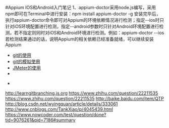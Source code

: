 #Appium IOS和Android入门笔记
1、appium-doctor采用node.js编写，采用npm即可在Terminal中进行安装：npm install appium-doctor -g
安装完毕后，执行appium-doctor命令即可对Appium的环境依赖情况进行检测；指定--ios时只针对iOS环境配置进行检测，指定--android参数时只针对Android环境配置进行检测，若不指定则同时对iOS和Android环境进行检测。例如：appium-doctor --ios
若检测结果通过的话，说明Appium的相关依赖已经准备就绪，可以继续安装Appium  

* [git的使用](http://backlogtool.com/git-guide/cn/stepup/stepup2_3.html)
* [git的模拟使用](http://learngitbranching.js.org)
* [JMeter的使用](http://blog.csdn.net/musen518/article/details/50388486)
* []()
* <pre>
http://learngitbranching.js.org
https://www.zhihu.com/question/22211535
https://www.zhihu.com/question/22211535
http://baike.baidu.com/item/QTP
http://blog.csdn.net/wyingquan/article/details/333061
http://www.cnblogs.com/TankXiao/p/4045439.html
https://www.nowcoder.com/test/question/done?tid=9076261&qid=7186#summary  
</pre>